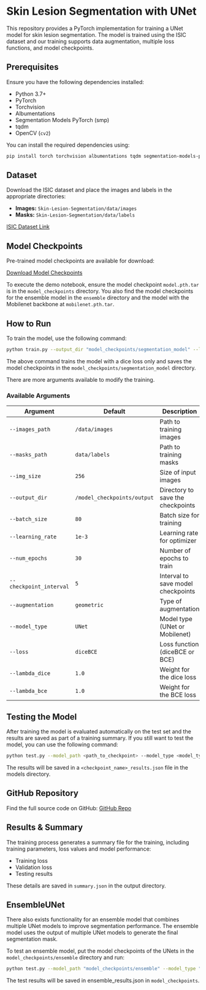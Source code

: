 # Skin Lesion Segmentation with UNet

This repository provides a PyTorch implementation for training a UNet model for skin lesion segmentation. The model is trained using the ISIC dataset and our training supports data augmentation, multiple loss functions, and model checkpoints.

## Prerequisites

Ensure you have the following dependencies installed:

- Python 3.7+
- PyTorch
- Torchvision
- Albumentations
- Segmentation Models PyTorch (smp)
- tqdm
- OpenCV (`cv2`)

You can install the required dependencies using:

```bash
pip install torch torchvision albumentations tqdm segmentation-models-pytorch opencv-python
```

## Dataset

Download the ISIC dataset and place the images and labels in the appropriate directories:

- **Images:** `Skin-Lesion-Segmentation/data/images`
- **Masks:** `Skin-Lesion-Segmentation/data/labels`

[ISIC Dataset Link](https://www.kaggle.com/datasets/tschandl/isic2018-challenge-task1-data-segmentation/data)

## Model Checkpoints

Pre-trained model checkpoints are available for download:

[Download Model Checkpoints](https://drive.google.com/drive/folders/1GG3RhCCeAK8jxDWmllAXjVvhIAxKnpci?usp=sharing)

To execute the demo notebook, ensure the model checkpoint `model.pth.tar` is in the `model_checkpoints` directory.
You also find the model checkpoints for the ensemble model in the `ensemble` directory and the model with the Mobilenet backbone at `mobilenet.pth.tar`.

## How to Run

To train the model, use the following command:

```bash
python train.py --output_dir "model_checkpoints/segmentation_model" --lambda_dice 1 --lambda_bce 0
```
The above command trains the model with a dice loss only and saves the model checkpoints in the `model_checkpoints/segmentation_model` directory.

There are more arguments available to modify the training.

### Available Arguments

| Argument                | Default                                  | Description                        |
| ----------------------- | ---------------------------------------- | ---------------------------------- |
| `--images_path`         | `/data/images`                           | Path to training images            |
| `--masks_path`          | `data/labels`                            | Path to training masks             |
| `--img_size`            | `256`                                    | Size of input images               |
| `--output_dir `         | `/model_checkpoints/output`              | Directory to save the checkpoints  |
| `--batch_size`          | `80`                                     | Batch size for training            |
| `--learning_rate`       | `1e-3`                                   | Learning rate for optimizer        |
| `--num_epochs`          | `30`                                     | Number of epochs to train          |
| `--checkpoint_interval` | `5`                                      | Interval to save model checkpoints |
| `--augmentation`        | `geometric`                              | Type of augmentation               |
| `--model_type`          | `UNet`                                   | Model type (UNet or Mobilenet)     |
| `--loss`                | `diceBCE`                                | Loss function (diceBCE or BCE)     |
| `--lambda_dice`         | `1.0`                                    | Weight for the dice loss           |
| `--lambda_bce`          | `1.0`                                    | Weight for the BCE loss            |



## Testing the Model

After training the model is evaluated automatically on the test set and the results are saved as part of a training summary.
If you still want to test the model, you can use the following command:

```bash
python test.py --model_path <path_to_checkpoint> --model_type <model_type>
```
The results will be saved in a `<checkpoint_name>_results.json` file in the models directory.


## GitHub Repository

Find the full source code on GitHub: [GitHub Repo](https://github.com/jostja/Skin-Lesion-Segmentation)

## Results & Summary

The training process generates a summary file for the training, including training parameters, loss values and model performance:

- Training loss
- Validation loss
- Testing results

These details are saved in `summary.json` in the output directory.

## EnsembleUNet

There also exists functionality for an ensemble model that combines multiple UNet models to improve segmentation performance. The ensemble model uses the output of multiple UNet models to generate the final segmentation mask.

To test an ensemble model, put the model checkpoints of the UNets in the `model_checkpoints/ensemble` directory and run:

```bash
python test.py --model_path "model_checkpoints/ensemble" --model_type "EnsembleUNet"
```

The test results will be saved in ensemble_results.json in `model_checkpoints`.

